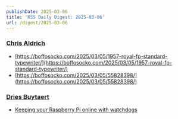 ```yaml
---
publishDate: 2025-03-06
title: 'RSS Daily Digest: 2025-03-06'
url: /digest/2025-03-06
---
```


### [Chris Aldrich](https://boffosocko.com/)

  * [https://boffosocko.com/2025/03/05/1957-royal-fp-standard-typewriter/](https://boffosocko.com/2025/03/05/1957-royal-fp-standard-typewriter/)
  * [https://boffosocko.com/2025/03/05/55828398/](https://boffosocko.com/2025/03/05/55828398/)
  
### [Dries Buytaert](https://dri.es/)

  * [Keeping your Raspberry Pi online with watchdogs](https://dri.es/keeping-your-raspberry-pi-online-with-watchdogs)
  
